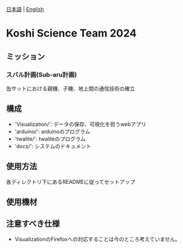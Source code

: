 [日本語](README.md) | [English](README.en.md)
# Koshi Science Team 2024

## ミッション
### スバル計画(Sub-aru計画)
缶サットにおける親機、子機、地上間の通信技術の確立

## 構成
- 'Visualization/': データの保存、可視化を担うwebアプリ
- 'arduino/': arduinoのプログラム
- 'twalite/': twaliteのプログラム
- 'docs/': システムのドキュメント

## 使用方法
各ディレクトリ下にあるREADMEに従ってセットアップ

## 使用機材

## 注意すべき仕様
- VisualizationのFirefoxへの対応することは今のところ考えていません。
